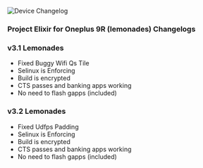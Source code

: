 ![Device Changelog](https://i.imgur.com/C0Wcdr5.png)

### Project Elixir for Oneplus 9R (lemonades) Changelogs

### v3.1 Lemonades

- Fixed Buggy Wifi Qs Tile
- Selinux is Enforcing
- Build is encrypted
- CTS passes and banking apps working
- No need to flash gapps (included)

### v3.2 Lemonades

- Fixed Udfps Padding
- Selinux is Enforcing
- Build is encrypted
- CTS passes and banking apps working
- No need to flash gapps (included)
